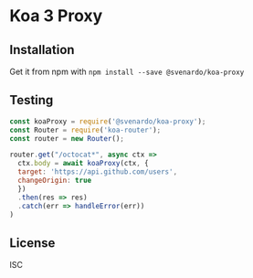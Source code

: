 # Koa 3 Proxy

## Installation

Get it from npm with ```npm install --save @svenardo/koa-proxy```

## Testing 

```javascript
const koaProxy = require('@svenardo/koa-proxy');
const Router = require('koa-router');
const router = new Router();

router.get("/octocat*", async ctx => 
  ctx.body = await koaProxy(ctx, {
  target: 'https://api.github.com/users',
  changeOrigin: true
  })
  .then(res => res)
  .catch(err => handleError(err))
)
```

## License

ISC


